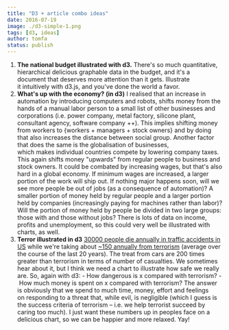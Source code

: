 ```yaml
---
title: "D3 + article combo ideas"
date: 2016-07-19
image: ./d3-simple-1.png
tags: [d3, ideas]
author: tomfa
status: publish
---
```


1.  **The national budget illustrated with d3.** There's so much quantitative, hierarchical delicious graphable data in the budget, and it's a document that deserves more attention than it gets. Illustrate it intuitively with d3.js, and you've done the world a favor.
2.  **What's up with the economy? (in d3)** I realised that an increase in automation by introducing computers and robots, shifts money from the hands of a manual labor person to a small list of other businesses and corporations (i.e. power company, metal factory, silicone plant, consultant agency, software company ++). This implies shifting money from workers to {workers + managers + stock owners} and by doing that also increases the distance between social group. Another factor that does the same is the globalisation of businesses, which makes individual countries compete by lowering company taxes. This again shifts money "upwards" from regular people to business and stock owners. It could be combated by increasing wages, but that's also hard in a global economy. If minimum wages are increased, a larger portion of the work will ship out. If nothing major happens soon, will we see more people be out of jobs (as a consequence of automation)? A smaller portion of money held by regular people and a larger portion held by companies (increasingly paying for machines rather than labor)? Will the portion of money held by people be divided in two large groups: those with and those without jobs? There is lots of data on income, profits and unemployment, so this could very well be illustrated with charts, as well.
3.  **Terror illustrated in d3** [30000 people die annually in traffic accidents in US](https://en.wikipedia.org/wiki/List_of_motor_vehicle_deaths_in_U.S._by_year) while we're taking about [~150 annually from terrorism](https://www.start.umd.edu/pubs/START_AmericanTerrorismDeaths_FactSheet_Oct2015.pdf) (average over the course of the last 20 years). The treat from cars are 200 times greater than terrorism in terms of number of casualties. We sometimes hear about it, but I think we need a chart to illustrate how safe we really are. So, again with d3: - How dangerous is x compared with terrorism? - How much money is spent on x compared with terrorism? The answer is obviously that we spend to much time, money, effort and feelings on responding to a threat that, while evil, is negligible (which I guess is the success criteria of terrorism – i.e. we help terrorist succeed by caring too much). I just want these numbers up in peoples face on a delicious chart, so we can be happier and more relaxed. Yay!
